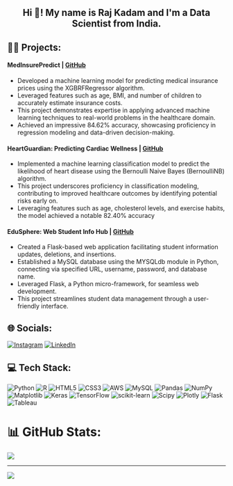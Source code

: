 <h2 align = "center"> Hi 👋! My name is Raj Kadam and I'm a Data Scientist from India. </h2>

## 🧑‍💻 Projects:
#### MedInsurePredict | <a href = "https://github.com/Rajkadam21/Medical-Insurance-Price-Prediction-Regression"> GitHub</a>
-	 Developed a machine learning model for predicting medical insurance prices using the XGBRFRegressor algorithm.
-	 Leveraged features such as age, BMI, and number of children to accurately estimate insurance costs.
-	 This project demonstrates expertise in applying advanced machine learning techniques to real-world problems in the healthcare domain.
-	 Achieved an impressive 84.62% accuracy, showcasing proficiency in regression modeling and data-driven decision-making.

#### HeartGuardian: Predicting Cardiac Wellness | <a href = "https://github.com/Rajkadam21/Heart-disease-prediction-classification"> GitHub</a>
-	 Implemented a machine learning classification model to predict the likelihood of heart disease using the Bernoulli Naive Bayes (BernoulliNB) algorithm.
-	 This project underscores proficiency in classification modeling, contributing to improved healthcare outcomes by identifying potential risks early on.
-	 Leveraging features such as age, cholesterol levels, and exercise habits, the model achieved a notable 82.40% accuracy

#### EduSphere: Web Student Info Hub |  <a href = "https://github.com/Rajkadam21/Student-Database-Handling-System"> GitHub</a>
-	 Created a Flask-based web application facilitating student information updates, deletions, and insertions.
-	 Established a MySQL database using the MYSQLdb module in Python, connecting via specified URL, username, password, and database name.
-	 Leveraged Flask, a Python micro-framework, for seamless web development.
-	 This project streamlines student data management through a user-friendly interface.
   
## 🌐 Socials:
[![Instagram](https://img.shields.io/badge/Instagram-%23E4405F.svg?logo=Instagram&logoColor=white)](https://instagram.com/https://www.instagram.com/rajjjjjjj_21/) [![LinkedIn](https://img.shields.io/badge/LinkedIn-%230077B5.svg?logo=linkedin&logoColor=white)](https://www.linkedin.com/in/raj-kadam-b184b2242/) 

## 💻 Tech Stack:
![Python](https://img.shields.io/badge/python-3670A0?style=for-the-badge&logo=python&logoColor=ffdd54) ![R](https://img.shields.io/badge/r-%23276DC3.svg?style=for-the-badge&logo=r&logoColor=white) ![HTML5](https://img.shields.io/badge/html5-%23E34F26.svg?style=for-the-badge&logo=html5&logoColor=white) ![CSS3](https://img.shields.io/badge/css3-%231572B6.svg?style=for-the-badge&logo=css3&logoColor=white) ![AWS](https://img.shields.io/badge/AWS-%23FF9900.svg?style=for-the-badge&logo=amazon-aws&logoColor=white) ![MySQL](https://img.shields.io/badge/mysql-%2300000f.svg?style=for-the-badge&logo=mysql&logoColor=white) ![Pandas](https://img.shields.io/badge/pandas-%23150458.svg?style=for-the-badge&logo=pandas&logoColor=white) ![NumPy](https://img.shields.io/badge/numpy-%23013243.svg?style=for-the-badge&logo=numpy&logoColor=white) ![Matplotlib](https://img.shields.io/badge/Matplotlib-%23ffffff.svg?style=for-the-badge&logo=Matplotlib&logoColor=black) ![Keras](https://img.shields.io/badge/Keras-%23D00000.svg?style=for-the-badge&logo=Keras&logoColor=white) ![TensorFlow](https://img.shields.io/badge/TensorFlow-%23FF6F00.svg?style=for-the-badge&logo=TensorFlow&logoColor=white) ![scikit-learn](https://img.shields.io/badge/scikit--learn-%23F7931E.svg?style=for-the-badge&logo=scikit-learn&logoColor=white) ![Scipy](https://img.shields.io/badge/SciPy-%230C55A5.svg?style=for-the-badge&logo=scipy&logoColor=%white) ![Plotly](https://img.shields.io/badge/Plotly-%233F4F75.svg?style=for-the-badge&logo=plotly&logoColor=white) ![Flask](https://img.shields.io/badge/flask-%23000.svg?style=for-the-badge&logo=flask&logoColor=white) ![Tableau](https://img.shields.io/badge/Tableau-%23FF6F00.svg?style=for-the-badge&logo=tableau&logoColor=white)

# 📊 GitHub Stats:
![](https://github-readme-streak-stats.herokuapp.com/?user=Rajkadam21&theme=blue-green&hide_border=false)<br/>

---
[![](https://visitcount.itsvg.in/api?id=Rajkadam21&icon=1&color=3)](https://visitcount.itsvg.in)


